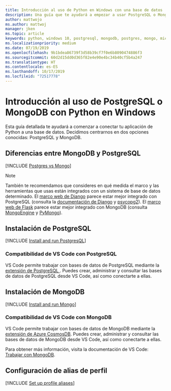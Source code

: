 ```yaml
---
title: Introducción al uso de Python en Windows con una base de datos
description: Una guía que te ayudará a empezar a usar PostgreSQL o MongoDB con Python en Windows.
author: mattwojo
ms.author: mattwoj
manager: jken
ms.topic: article
keywords: python, windows 10, postgresql, mongodb, postgres, mongo, microsoft, python en windows, instalar postgresql en windows, instalar mongodb en windows, usar postgresql con python, usar mongodb con python, postgresql en WSL, mongodb en WSL
ms.localizationpriority: medium
ms.date: 07/19/2019
ms.openlocfilehash: 9b1bdea86739f3d58b39cf7f0e6b8090474886f3
ms.sourcegitcommit: 60d2d15dd0d365f82e4e90e4bc34b40cf5b4a247
ms.translationtype: HT
ms.contentlocale: es-ES
ms.lasthandoff: 10/17/2019
ms.locfileid: "72517778"
---
```

# <a name="get-started-using-postgresql-or-mongodb-with-python-on-windows"></a>Introducción al uso de PostgreSQL o MongoDB con Python en Windows

Esta guía detallada te ayudará a comenzar a conectar tu aplicación de Python a una base de datos. Decidimos centrarnos en dos opciones conocidas: PostgreSQL y MongoDB.

## <a name="differences-between-mongodb-and-postgresql"></a>Diferencias entre MongoDB y PostgreSQL

[!INCLUDE [Postgres vs Mongo](../includes/postgres-v-mongo.md)]

> [!NOTE]
> También te recomendamos que consideres en qué medida el marco y las herramientas que usas están integrados con un sistema de base de datos determinado. El [marco web de Django](./web-frameworks.md#hello-world-tutorial-for-django) parece estar mejor integrado con PostgreSQL (consulta la [documentación de Django](https://docs.djangoproject.com/en/2.2/ref/contrib/postgres/) y [psycopg2](https://github.com/psycopg/psycopg2)). El [marco web de Flask](./web-frameworks.md#hello-world-tutorial-for-flask) parece estar mejor integrado con MongoDB (consulta [MongoEngine](https://github.com/MongoEngine/flask-mongoengine) y [PyMongo](https://github.com/dcrosta/flask-pymongo)).

## <a name="install-postgresql"></a>Instalación de PostgreSQL

[!INCLUDE [Install and run PostgresQL](../includes/install-and-run-postgres.md)]

### <a name="vs-code-support-for-postgresql"></a>Compatibilidad de VS Code con PostgreSQL

VS Code permite trabajar con bases de datos de PostgreSQL mediante la [extensión de PostgreSQL ](https://marketplace.visualstudio.com/items?itemName=ms-ossdata.vscode-postgresql). Puedes crear, administrar y consultar las bases de datos de PostgreSQL desde VS Code, así como conectarte a ellas.

## <a name="install-mongodb"></a>Instalación de MongoDB

[!INCLUDE [Install and run Mongo](../includes/install-and-run-mongo.md)]

### <a name="vs-code-support-for-mongodb"></a>Compatibilidad de VS Code con MongoDB

VS Code permite trabajar con bases de datos de MongoDB mediante la [extensión de Azure CosmosDB](https://marketplace.visualstudio.com/items?itemName=ms-azuretools.vscode-cosmosdb). Puedes crear, administrar y consultar las bases de datos de MongoDB desde VS Code, así como conectarte a ellas.

Para obtener más información, visita la documentación de VS Code: [Trabajar con MongoDB](https://code.visualstudio.com/docs/azure/mongodb).

## <a name="set-up-profile-aliases"></a>Configuración de alias de perfil

[!INCLUDE [Set up profile aliases](../includes/profile-aliases.md)]
